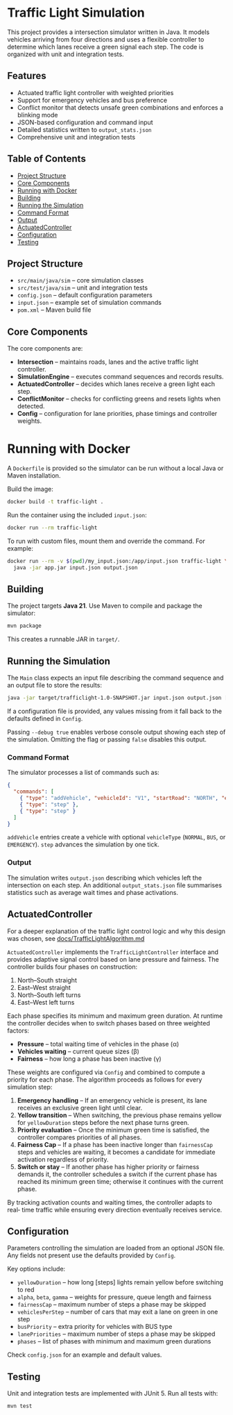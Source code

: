 # Traffic Light Simulation

This project provides a intersection simulator written in Java. It models
vehicles arriving from four directions and uses a flexible controller to
determine which lanes receive a green signal each step. The code is organized with unit and integration tests.

## Features

- Actuated traffic light controller with weighted priorities
- Support for emergency vehicles and bus preference
- Conflict monitor that detects unsafe green combinations and enforces a blinking mode
- JSON-based configuration and command input
- Detailed statistics written to `output_stats.json`
- Comprehensive unit and integration tests

## Table of Contents

- [Project Structure](#project-structure)
- [Core Components](#core-components)
- [Running with Docker](#running-with-docker)
- [Building](#building)
- [Running the Simulation](#running-the-simulation)
- [Command Format](#command-format)
- [Output](#output)
- [ActuatedController](#actuatedcontroller)
- [Configuration](#configuration)
- [Testing](#testing)

## Project Structure

- `src/main/java/sim` – core simulation classes
- `src/test/java/sim` – unit and integration tests
- `config.json` – default configuration parameters
- `input.json` – example set of simulation commands
- `pom.xml` – Maven build file

## Core Components

The core components are:

- **Intersection** – maintains roads, lanes and the active traffic light controller.
- **SimulationEngine** – executes command sequences and records results.
- **ActuatedController** – decides which lanes receive a green light each step.
- **ConflictMonitor** – checks for conflicting greens and resets lights when detected.
- **Config** – configuration for lane priorities, phase timings and controller weights.

# Running with Docker

A `Dockerfile` is provided so the simulator can be run without a local Java or Maven installation.

Build the image:

```bash
docker build -t traffic-light .
```

Run the container using the included `input.json`:

```bash
docker run --rm traffic-light
```

To run with custom files, mount them and override the command. For example:

```bash
docker run --rm -v $(pwd)/my_input.json:/app/input.json traffic-light \
  java -jar app.jar input.json output.json
```

## Building

The project targets **Java 21**. Use Maven to compile and package the simulator:

```bash
mvn package
```

This creates a runnable JAR in `target/`.

## Running the Simulation

The `Main` class expects an input file describing the command sequence and an
output file to store the results:

```bash
java -jar target/trafficlight-1.0-SNAPSHOT.jar input.json output.json [--config config.json] [--debug true|false]
```

If a configuration file is provided, any values missing from it fall back to the
defaults defined in `Config`.

Passing `--debug true` enables verbose console output showing each step of the
simulation. Omitting the flag or passing `false` disables this output.

### Command Format

The simulator processes a list of commands such as:

```json
{
  "commands": [
    { "type": "addVehicle", "vehicleId": "V1", "startRoad": "NORTH", "endRoad": "SOUTH" },
    { "type": "step" },
    { "type": "step" }
  ]
}
```

`addVehicle` entries create a vehicle with optional `vehicleType` (`NORMAL`,
`BUS`, or `EMERGENCY`). `step` advances the simulation by one tick.

### Output

The simulation writes `output.json` describing which vehicles left the
intersection on each step. An additional `output_stats.json` file summarises
statistics such as average wait times and phase activations.


<a id="actuatedcontroller"></a>
## ActuatedController

For a deeper explanation of the traffic light control logic and why this design was chosen, see [docs/TrafficLightAlgorithm.md](docs/TrafficLightAlgorithm.md)

`ActuatedController` implements the `TrafficLightController` interface and provides 
adaptive signal control based on lane pressure and fairness. 
The controller builds four phases on construction:

1. North–South straight
2. East–West straight
3. North–South left turns
4. East–West left turns

Each phase specifies its minimum and maximum green duration. At runtime the
controller decides when to switch phases based on three weighted factors:

- **Pressure** – total waiting time of vehicles in the phase (α)
- **Vehicles waiting** – current queue sizes (β)
- **Fairness** – how long a phase has been inactive (γ)

These weights are configured via `Config` and combined to compute a priority for
each phase. The algorithm proceeds as follows for every simulation step:

1. **Emergency handling** – If an emergency vehicle is present, its lane receives
   an exclusive green light until clear.
2. **Yellow transition** – When switching, the previous phase remains yellow for
   `yellowDuration` steps before the next phase turns green.
3. **Priority evaluation** – Once the minimum green time is satisfied, the
   controller compares priorities of all phases. 
4. **Fairness Cap** – If a phase has been inactive longer than `fairnessCap` steps and 
    vehicles are waiting, it becomes a candidate for immediate activation regardless of 
    priority.
5. **Switch or stay** – If another phase has higher priority or fairness demands
   it, the controller schedules a switch if the current phase has reached its minimum green 
   time; otherwise it continues with the current phase.

By tracking activation counts and waiting times, the controller adapts to real‑
time traffic while ensuring every direction eventually receives service.

## Configuration

Parameters controlling the simulation are loaded from an optional JSON file. Any
fields not present use the defaults provided by `Config`.

Key options include:

- `yellowDuration` – how long [steps] lights remain yellow before switching to red
- `alpha`, `beta`, `gamma` – weights for pressure, queue length and fairness
- `fairnessCap` –  maximum number of steps a phase may be skipped
- `vehiclesPerStep` – number of cars that may exit a lane on green in one step
- `busPriority` – extra priority for vehicles with BUS type
- `lanePriorities` –  maximum number of steps a phase may be skipped
- `phases` – list of phases with minimum and maximum green durations

Check `config.json` for an example and default values.

## Testing

Unit and integration tests are implemented with JUnit 5. Run all tests with:

```bash
mvn test
```


